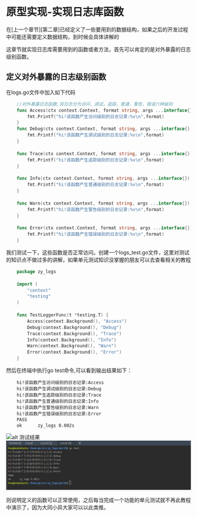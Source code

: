 # 原型实现-实现日志库函数

在[上一个章节][第二章]已经定义了一些要用到的数据结构，如果之后的开发过程中可能还需要定义数据结构，到时候会具体讲解的

这章节就实现日志库需要用到的函数或者方法，首先可以肯定的是对外暴露的日志级别函数。

## 定义对外暴露的日志级别函数

在logs.go文件中加入如下代码
```go
    //对外暴露日志函数,将日志分为访问，调试，追踪，普通，警告，错误六种级别
    func Access(ctx context.Context, format string, args ...interface{}) {
    	fmt.Printf("hi!该函数产生访问级别的日志记录:%v\n",format)
    }
    func Debug(ctx context.Context, format string, args ...interface{}) {
    	fmt.Printf("hi!该函数产生调试级别的日志记录:%v\n",format)
    }
    
    func Trace(ctx context.Context, format string, args ...interface{}) {
    	fmt.Printf("hi!该函数产生追踪级别的日志记录:%v\n",format)
    }
    
    func Info(ctx context.Context, format string, args ...interface{}) {
    	fmt.Printf("hi!该函数产生普通级别的日志记录:%v\n",format)
    }
    
    func Warn(ctx context.Context, format string, args ...interface{}) {
    	fmt.Printf("hi!该函数产生警告级别的日志记录:%v\n",format)
    }
    
    func Error(ctx context.Context, format string, args ...interface{}) {
    	fmt.Printf("hi!该函数产生错误级别的日志记录:%v\n",format)
    }
```

我们测试一下，这些函数是否正常访问。创建一个logs_test.go文件，这里对测试的知识点不做过多的讲解，如果单元测试知识没掌握的朋友可以去查看相关的教程

```go
    package zy_logs
    
    import (
    	"context"
    	"testing"
    )
    
    func TestLoggerFunc(t *testing.T) {
    	Access(context.Background(), "Access")
    	Debug(context.Background(), "Debug")
    	Trace(context.Background(), "Trace")
    	Info(context.Background(), "Info")
    	Warn(context.Background(), "Warn")
    	Error(context.Background(), "Error")
    }
```

然后在终端中执行go test命令,可以看到输出结果如下：
```text
    hi!该函数产生访问级别的日志记录:Access
    hi!该函数产生调试级别的日志记录:Debug
    hi!该函数产生追踪级别的日志记录:Trace
    hi!该函数产生普通级别的日志记录:Info
    hi!该函数产生警告级别的日志记录:Warn
    hi!该函数产生错误级别的日志记录:Error
    PASS
    ok      zy_logs 0.002s
```

![alt 测试结果]("./docImage/testRes.png")
<img src="./docImage/testRes.png" style="zoom:70%" />

则说明定义的函数可以正常使用，之后每当完成一个功能的单元测试就不再此教程中演示了，因为大同小异大家可以以此类推。



